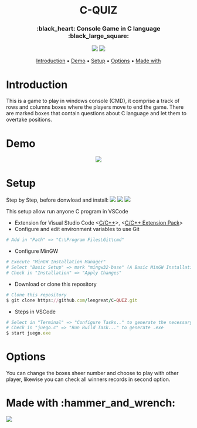 <h1 id="title" align="center">C-QUIZ</h1>

<h3 align="center"> :black_heart:  Console Game in C language :black_large_square: </h3>
<p align="center">
  <a href="#title"><img src="https://forthebadge.com/images/badges/made-with-c.svg"></a>
  <a href="#title"><img src="https://forthebadge.com/images/badges/makes-people-smile.svg"></a>
</p>


<p align="center">
  <a href="#introduction">Introduction</a> •
  <a href="#demo">Demo</a> •
  <a href="#setup">Setup</a> •
  <a href="#options">Options</a> •
  <a href="#made_with">Made with</a> 
</p>

<h1 id="introduction">Introduction</h1>
This is a game to play in  windows console (CMD), it comprise a track of rows and columns boxes where the players move to end the game. 
There are marked boxes that contain questions about C language and let them to overtake positions. 


<h1 id="demo">Demo</h1>
<p align="center">
  <img src="https://user-images.githubusercontent.com/99779642/202041387-160088bb-1175-400f-bc55-8988f6b4642c.gif" style="max-width:100%;width:auto;height:auto;">
</p>

<h1 id="setup">Setup</h1>


Step by Step, before donwload and install:  <a href="https://code.visualstudio.com/"><img src="https://img.shields.io/badge/Visual Studio Code-blue.svg?&style=flat&logo=visual-studio-code&logoColor=white"></a>
  <a href="https://git-scm.com/downloads"><img src="https://img.shields.io/badge/GIT-red.svg?&style=flat&logo=git&logoColor=white"></a>
  <a href="https://sourceforge.net/projects/mingw/"><img src="https://img.shields.io/badge/MinGW-yellow.svg?&style=flat&logo=eslint&logoColor=black"></a>
  
  This setup allow run anyone C program in VSCode


* Extension for Visual Studio Code <<a href="https://marketplace.visualstudio.com/items?itemName=ms-vscode.cpptools">C/C++</a>>, <<a href="https://marketplace.visualstudio.com/items?itemName=ms-vscode.cpptools-extension-pack">C/C++ Extension Pack</a>>
* Configure and edit environment variables to use Git
```ruby
# Add in "Path" => "C:\Program Files\Git\cmd"
```
* Configure MinGW
```ruby
# Execute "MinGW Installation Manager"
# Select "Basic Setup" => mark "mingw32-base" (A Basic MinGW Installation)
# Check in "Installation" => "Apply Changes"
```
* Download or clone this repository
```ruby
# Clone this repository
$ git clone https://github.com/lengreat/C-QUIZ.git
```
* Steps in VSCode
```ruby
# Select in "Terminal" => "Configure Tasks.." to generate the necessary files for compilation
# Check in "juego.c" => "Run Build Task..." to generate .exe
$ start juego.exe
```

<h1 id="options">Options</h1>
You can change the boxes sheer number and choose to play with other player, likewise you can check all winners records in second option.

<h1 id="made_with">Made with :hammer_and_wrench:</h1>

<a href="#title"><img src="https://img.shields.io/badge/Language-blue.svg?&style=for-the-badge&logo=c%2B%2B&logoColor=whiite"></a>





